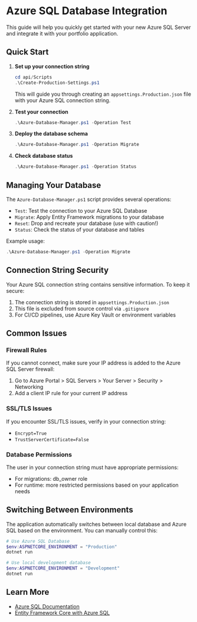 # Azure SQL Database Integration

This guide will help you quickly get started with your new Azure SQL Server and integrate it with your portfolio application.

## Quick Start

1. **Set up your connection string**

   ```powershell
   cd api/Scripts
   .\Create-Production-Settings.ps1
   ```

   This will guide you through creating an `appsettings.Production.json` file with your Azure SQL connection string.

2. **Test your connection**

   ```powershell
   .\Azure-Database-Manager.ps1 -Operation Test
   ```

3. **Deploy the database schema**

   ```powershell
   .\Azure-Database-Manager.ps1 -Operation Migrate
   ```

4. **Check database status**

   ```powershell
   .\Azure-Database-Manager.ps1 -Operation Status
   ```

## Managing Your Database

The `Azure-Database-Manager.ps1` script provides several operations:

- `Test`: Test the connection to your Azure SQL Database
- `Migrate`: Apply Entity Framework migrations to your database
- `Reset`: Drop and recreate your database (use with caution!)
- `Status`: Check the status of your database and tables

Example usage:
```powershell
.\Azure-Database-Manager.ps1 -Operation Migrate
```

## Connection String Security

Your Azure SQL connection string contains sensitive information. To keep it secure:

1. The connection string is stored in `appsettings.Production.json`
2. This file is excluded from source control via `.gitignore`
3. For CI/CD pipelines, use Azure Key Vault or environment variables

## Common Issues

### Firewall Rules

If you cannot connect, make sure your IP address is added to the Azure SQL Server firewall:

1. Go to Azure Portal > SQL Servers > Your Server > Security > Networking
2. Add a client IP rule for your current IP address

### SSL/TLS Issues

If you encounter SSL/TLS issues, verify in your connection string:
- `Encrypt=True`
- `TrustServerCertificate=False`

### Database Permissions

The user in your connection string must have appropriate permissions:
- For migrations: db_owner role
- For runtime: more restricted permissions based on your application needs

## Switching Between Environments

The application automatically switches between local database and Azure SQL based on the environment. You can manually control this:

```powershell
# Use Azure SQL Database
$env:ASPNETCORE_ENVIRONMENT = "Production"
dotnet run

# Use local development database
$env:ASPNETCORE_ENVIRONMENT = "Development"
dotnet run
```

## Learn More

- [Azure SQL Documentation](https://docs.microsoft.com/en-us/azure/azure-sql/)
- [Entity Framework Core with Azure SQL](https://docs.microsoft.com/en-us/ef/core/providers/sql-server/)
